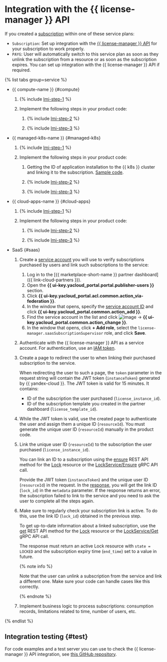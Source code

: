 # Integration with the {{ license-manager }} API

If you created a [subscription](../concepts/subscription.md) within one of these service plans:
* `Subscription`: Set up integration with the [{{ license-manager }} API](../license-manager/api-ref/index.md) for your subscription to work properly.
* `PAYG`: User will automatically switch to this service plan as soon as they unlink the subscription from a resource or as soon as the subscription expires. You can set up integration with the {{ license-manager }} API if required.

{% list tabs group=service %}

- {{ compute-name }} {#compute}

    1. {% include [lmi-step-1](../../_includes/marketplace/lmi-step-1.md) %}

    1. Implement the following steps in your product code:

        1. {% include [lmi-step-2](../../_includes/marketplace/lmi-step-2.md) %}

        1. {% include [lmi-step-3](../../_includes/marketplace/lmi-step-3.md) %}

- {{ managed-k8s-name }} {#managed-k8s}

    1. {% include [lmi-step-1](../../_includes/marketplace/lmi-step-1.md) %}

    1. Implement the following steps in your product code:

        1. Getting the ID of application installation to the {{ k8s }} cluster and linking it to the subscription. [Sample code](https://github.com/yandex-cloud-examples/yc-marketplace-k8s-check-licenses/tree/main).

        1. {% include [lmi-step-2](../../_includes/marketplace/lmi-step-2.md) %}

        1. {% include [lmi-step-3](../../_includes/marketplace/lmi-step-3.md) %}

- {{ cloud-apps-name }} {#cloud-apps}

    1. {% include [lmi-step-1](../../_includes/marketplace/lmi-step-1.md) %}

    1. Implement the following steps in your product code:

        1. {% include [lmi-step-2](../../_includes/marketplace/lmi-step-2.md) %}

        1. {% include [lmi-step-3](../../_includes/marketplace/lmi-step-3.md) %}

- SaaS {#saas}
    
    1. Create a [service account](../../iam/concepts/users/service-accounts.md) you will use to verify subscriptions purchased by users and link such subscriptions to the service:
        1. Log in to the [{{ marketplace-short-name }} partner dashboard]({{ link-cloud-partners }}).
        1. Open the **{{ ui-key.yacloud_portal.portal.publisher-users }}** section.
        1. Click **{{ ui-key.yacloud_portal.acl.common.action_via-federation }}**.
        1. In the window that opens, specify the [service account ID](../../iam/operations/sa/get-id.md) and click **{{ ui-key.yacloud_portal.common.action_add }}**.
        1. Find the service account in the list and click ![image](../../_assets/marketplace/three_dots.png) → **{{ ui-key.yacloud_portal.common.action_change }}**.
        1. In the window that opens, click **+ Add role**, select the `license-manager.saasSubscriptionSupervisor` role, and click **Save**.
    
    1. Authenticate with the {{ license-manager }} API as a service account. For authentication, use an [IAM token](../../iam/concepts/authorization/iam-token.md).

    1. Create a page to redirect the user to when linking their purchased subscription to the service.

        When redirecting the user to such a page, the `token` parameter in the request string will contain the JWT token (`instanceToken`) generated by {{ yandex-cloud }}. The JWT token is valid for 15 minutes. It contains:
        * ID of the subscription the user purchased (`license_instance_id`).
        * ID of the subscription template you created in the partner dashboard (`license_template_id`).

    1. While the JWT token is valid, use the created page to authenticate the user and assign them a unique ID (`resourceId`). You must generate the unique user ID (`resourceId`) manually in the product code.

    1. Link the unique user ID (`resourceId`) to the subscription the user purchased (`license_instance_id`).

        You can link an ID to a subscription using the [ensure](../license-manager/saas/api-ref/Lock/ensure.md) REST API method for the [Lock](../license-manager/saas/api-ref/Lock/index.md) resource or the [LockService/Ensure](../license-manager/saas/api-ref/grpc/Lock/ensure.md) gRPC API call.

        Provide the JWT token (`instanceToken`) and the unique user ID (`resourceId`) in the request. In the [response](../license-manager/saas/api-ref/Lock/ensure.md#yandex.cloud.operation.Operation), you will get the link ID (`lock_id`) in the `metadata` parameter. If the response returns an error, the subscription failed to link to the service and you need to ask the user to complete all the steps again.

    1. Make sure to regularly check your subscription link is active. To do this, use the link ID (`lock_id`) obtained in the previous step.

       To get up-to-date information about a linked subscription, use the [get](../license-manager/saas/api-ref/Lock/get.md) REST API method for the [Lock](../license-manager/saas/api-ref/Lock/index.md) resource or the [LockService/Get](../license-manager/saas/api-ref/grpc/Lock/get.md) gRPC API call.

       The response must return an active Lock resource with `state = LOCKED` and the subscription expiry time (`end_time`) set to a value in future.

       {% note info %}

       Note that the user can unlink a subscription from the service and link a different one. Make sure your code can handle cases like this correctly.

       {% endnote %}

    1. Implement business logic to process subscriptions: consumption records, limitations related to time, number of users, etc.

{% endlist %}

## Integration testing {#test}

For code examples and a test server you can use to check the {{ license-manager }} API integration, see [this GitHub repository](https://github.com/yandex-cloud-examples/yc-marketplace-api-usage-examples/blob/main/licensemanager/README.md).
